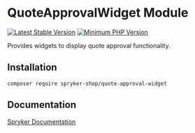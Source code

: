 # QuoteApprovalWidget Module
[![Latest Stable Version](https://poser.pugx.org/spryker-shop/quote-approval-widget/v/stable.svg)](https://packagist.org/packages/spryker-shop/quote-approval-widget)
[![Minimum PHP Version](https://img.shields.io/badge/php-%3E%3D%208.2-8892BF.svg)](https://php.net/)

Provides widgets to display quote approval functionality.

## Installation

```
composer require spryker-shop/quote-approval-widget
```

## Documentation

[Spryker Documentation](https://docs.spryker.com)
